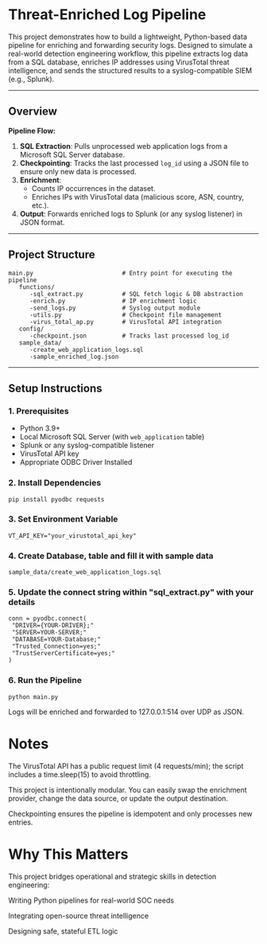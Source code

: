 # Threat-Enriched Log Pipeline

This project demonstrates how to build a lightweight, Python-based data pipeline for enriching and forwarding security logs. Designed to simulate a real-world detection engineering workflow, this pipeline extracts log data from a SQL database, enriches IP addresses using VirusTotal threat intelligence, and sends the structured results to a syslog-compatible SIEM (e.g., Splunk).

---

## Overview

**Pipeline Flow:**
1. **SQL Extraction**: Pulls unprocessed web application logs from a Microsoft SQL Server database.
2. **Checkpointing**: Tracks the last processed `log_id` using a JSON file to ensure only new data is processed.
3. **Enrichment**:
   - Counts IP occurrences in the dataset.
   - Enriches IPs with VirusTotal data (malicious score, ASN, country, etc.).
4. **Output**: Forwards enriched logs to Splunk (or any syslog listener) in JSON format.

---

## Project Structure
```
main.py                         # Entry point for executing the pipeline
   functions/
      -sql_extract.py           # SQL fetch logic & DB abstraction
      -enrich.py                # IP enrichment logic
      -send_logs.py             # Syslog output module
      -utils.py                 # Checkpoint file management
      -virus_total_ap.py        # VirusTotal API integration
   config/
      -checkpoint.json          # Tracks last processed log_id
   sample_data/
      -create_web_application_logs.sql
      -sample_enriched_log.json
```  
---

## Setup Instructions

### 1. Prerequisites
- Python 3.9+
- Local Microsoft SQL Server (with `web_application` table)
- Splunk or any syslog-compatible listener
- VirusTotal API key
- Appropriate ODBC Driver Installed
  

### 2. Install Dependencies
```
pip install pyodbc requests
```
### 3. Set Environment Variable
```
VT_API_KEY="your_virustotal_api_key"
```
### 4. Create Database, table and fill it with sample data
```
sample_data/create_web_application_logs.sql
```
### 5. Update the connect string within "sql_extract.py" with your details
   ```
conn = pyodbc.connect(
    "DRIVER={YOUR-DRIVER};"
    "SERVER=YOUR-SERVER;"
    "DATABASE=YOUR-Database;"
    "Trusted_Connection=yes;"
    "TrustServerCertificate=yes;"
)
   ```

### 6. Run the Pipeline
```
python main.py
```
Logs will be enriched and forwarded to 127.0.0.1:514 over UDP as JSON.


# Notes
The VirusTotal API has a public request limit (4 requests/min); the script includes a time.sleep(15) to avoid throttling.

This project is intentionally modular. You can easily swap the enrichment provider, change the data source, or update the output destination.

Checkpointing ensures the pipeline is idempotent and only processes new entries.


# Why This Matters
This project bridges operational and strategic skills in detection engineering:

Writing Python pipelines for real-world SOC needs

Integrating open-source threat intelligence

Designing safe, stateful ETL logic
